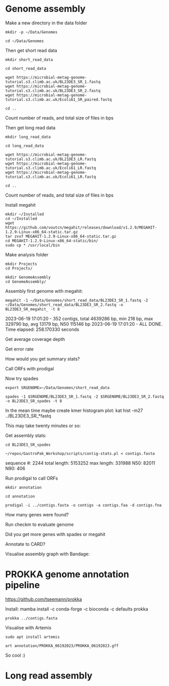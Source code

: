 # Genome assembly

Make a new directory in the data folder

    mkdir -p ~/Data/Genomes

    cd ~/Data/Genomes


Then get short read data

    mkdir short_read_data

    cd short_read_data

    wget https://microbial-metag-genome-tutorial.s3.climb.ac.uk/BL23DE3_SR_1.fastq
    wget https://microbial-metag-genome-tutorial.s3.climb.ac.uk/BL23DE3_SR_2.fastq
    wget https://microbial-metag-genome-tutorial.s3.climb.ac.uk/Ecoli61_SR_paired.fastq
    
    cd ..
    
Count number of reads, and total size of files in bps


Then get long read data

    mkdir long_read_data

    cd long_read_data

    wget https://microbial-metag-genome-tutorial.s3.climb.ac.uk/BL21DE3_LR.fastq
    wget https://microbial-metag-genome-tutorial.s3.climb.ac.uk/Ecoli61_LR.fastq
    wget https://microbial-metag-genome-tutorial.s3.climb.ac.uk/Ecoli61_LR.fastq

    cd ..

Count number of reads, and total size of files in bps


Install megahit

    mkdir ~/Installed
    cd ~/Installed
    wget https://github.com/voutcn/megahit/releases/download/v1.2.9/MEGAHIT-1.2.9-Linux-x86_64-static.tar.gz
    tar zvxf MEGAHIT-1.2.9-Linux-x86_64-static.tar.gz
    cd MEGAHIT-1.2.9-Linux-x86_64-static/bin/
    sudo cp * /usr/local/bin
    
    
Make analysis folder

    mkdir Projects
    cd Projects/
   
    mkdir GenomeAssembly
    cd GenomeAssembly/

Assembly first genome with megahit:


    megahit -1 ~/Data/Genomes/short_read_data/BL23DE3_SR_1.fastq -2 ~/Data/Genomes/short_read_data/BL23DE3_SR_2.fastq -o BL23DE3_SR_megahit_ -t 8


2023-06-19 17:01:20 - 352 contigs, total 4639286 bp, min 218 bp, max 329790 bp, avg 13179 bp, N50 115146 bp
2023-06-19 17:01:20 - ALL DONE. Time elapsed: 258.170330 seconds


Get average coverage depth 

Get error rate

How would you get summary stats?

Call ORFs with prodigal

Now try spades

    export SRGENOME=~/Data/Genomes/short_read_data

    spades -1 $SRGENOME/BL23DE3_SR_1.fastq -2 $SRGENOME/BL23DE3_SR_2.fastq -o BL23DE3_SR_spades -t 8

In the mean time maybe create kmer histogram plot:
    kat hist -m27 ../BL23DE3_SR_*fastq

This may take twenty minutes or so:

Get assembly stats:

    cd BL23DE3_SR_spades
    
    ~/repos/GastroPak_Workshop/scripts/contig-stats.pl < contigs.fasta 


sequence #: 2244	total length: 5153252	max length: 331988	N50: 82011	N90: 406

Run prodigal to call ORFs

    mkdir annotation
    
    cd annotation    

    prodigal -i ../contigs.fasta -o contigs -a contigs.faa -d contigs.fna

How many genes were found?

Run checkm to evaluate genome

Did you get more genes with spades or megahit

Annotate to CARD?

Visualise assembly graph with Bandage:


# PROKKA genome annotation pipeline

https://github.com/tseemann/prokka

Install:
    mamba install -c conda-forge -c bioconda -c defaults prokka
    

    prokka ../contigs.fasta
    
Visualise with Artemis

    sudo apt install artemis

    art annotation/PROKKA_06192023/PROKKA_06192023.gff 

So cool :)

# Long read assembly